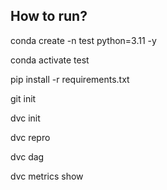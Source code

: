 ## How to run?

conda create -n test python=3.11 -y

conda activate test

pip install -r requirements.txt

git init

dvc init

dvc repro

dvc dag

dvc metrics show
